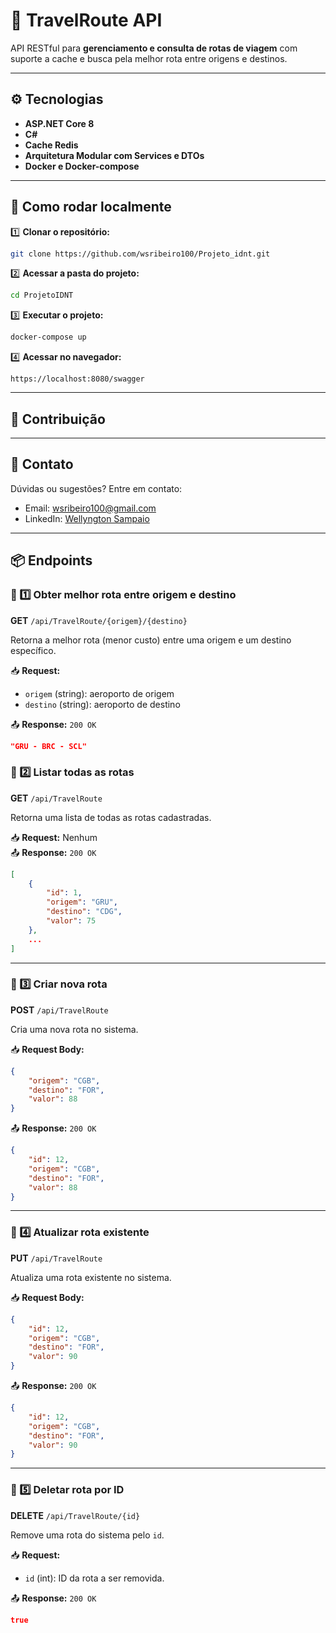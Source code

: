 ﻿# 🚀 TravelRoute API

API RESTful para **gerenciamento e consulta de rotas de viagem** com suporte a cache e busca pela melhor rota entre origens e destinos.

---

## ⚙️ Tecnologias

- **ASP.NET Core 8**
- **C#**
- **Cache Redis**
- **Arquitetura Modular com Services e DTOs**
- **Docker e Docker-compose**

---

## 🚩 Como rodar localmente

1️⃣ **Clonar o repositório:**

```bash
git clone https://github.com/wsribeiro100/Projeto_idnt.git
```

2️⃣ **Acessar a pasta do projeto:**

```bash
cd ProjetoIDNT
```

3️⃣ **Executar o projeto:**

```bash
docker-compose up
```

4️⃣ **Acessar no navegador:**

```
https://localhost:8080/swagger
```

---

## 🤝 Contribuição


---

## 📧 Contato

Dúvidas ou sugestões? Entre em contato:

- Email: [wsribeiro100@gmail.com](mailto\:wsribeiro100@gmail.com)
- LinkedIn: [Wellyngton Sampaio](https://www.linkedin.com/in/wellyngtonsampaio)

---

## 📦 Endpoints

### 🔹 1️⃣ **Obter melhor rota entre origem e destino**

**GET** `/api/TravelRoute/{origem}/{destino}`

Retorna a melhor rota (menor custo) entre uma origem e um destino específico.

📥 **Request:**

- `origem` (string): aeroporto de origem
- `destino` (string): aeroporto de destino

📤 **Response:** `200 OK`

```json
"GRU - BRC - SCL"
```

### 🔹 2️⃣ **Listar todas as rotas**

**GET** `/api/TravelRoute`

Retorna uma lista de todas as rotas cadastradas.

📥 **Request:** Nenhum\
📤 **Response:** `200 OK`

```json
[
    {
        "id": 1,
        "origem": "GRU",
        "destino": "CDG",
        "valor": 75
    },
    ...
]
```

---

### 🔹 3️⃣ **Criar nova rota**

**POST** `/api/TravelRoute`

Cria uma nova rota no sistema.

📥 **Request Body:**

```json
{
    "origem": "CGB",
    "destino": "FOR",
    "valor": 88
}
```

📤 **Response:** `200 OK`

```json
{
    "id": 12,
    "origem": "CGB",
    "destino": "FOR",
    "valor": 88
}
```

---

### 🔹 4️⃣ **Atualizar rota existente**

**PUT** `/api/TravelRoute`

Atualiza uma rota existente no sistema.

📥 **Request Body:**

```json
{
    "id": 12,
    "origem": "CGB",
    "destino": "FOR",
    "valor": 90
}
```

📤 **Response:** `200 OK`

```json
{
    "id": 12,
    "origem": "CGB",
    "destino": "FOR",
    "valor": 90
}
```

---

### 🔹 5️⃣ **Deletar rota por ID**

**DELETE** `/api/TravelRoute/{id}`

Remove uma rota do sistema pelo `id`.

📥 **Request:**

- `id` (int): ID da rota a ser removida.

📤 **Response:** `200 OK`

```json
true
```
